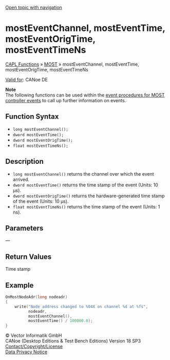 [Open topic with navigation](../../../../../CANoeDEFamily.htm#Topics/CAPLFunctions/MOST/Functions/CAPLfunctionMOSTEvent.md)

# mostEventChannel, mostEventTime, mostEventOrigTime, mostEventTimeNs

[CAPL Functions](../../CAPLfunctions.md) » [MOST](../CAPLfunctionsMOSTOverview.md) » mostEventChannel, mostEventTime, mostEventOrigTime, mostEventTimeNs

[Valid for](../../../Shared/FeatureAvailability.md): CANoe DE

**Note**  
The following functions can be used within the [event procedures for MOST controller events](../CAPLfunctionsMOSTOverview.md#MOSTControllerEvents) to call up further information on events.

## Function Syntax

- `long mostEventChannel();`
- `dword mostEventTime();`
- `dword mostEventOrigTime();`
- `float mostEventTimeNs();`

## Description

- `long mostEventChannel()` returns the channel over which the event arrived.
- `dword mostEventTime()` returns the time stamp of the event (Units: 10 µs).
- `dword mostEventOrigTime()` returns the hardware-generated time stamp of the event (Units: 10 µs).
- `float mostEventTimeNs()` returns the time stamp of the event (Units: 1 ns).

## Parameters

—

## Return Values

Time stamp

## Example

```c
OnMostNodeAdr(long nodeadr)
{
    write("Node address changed to %04X on channel %d at %fs",
          nodeadr,
          mostEventChannel(),
          mostEventTime() / 100000.0);
}
```

© Vector Informatik GmbH  
CANoe (Desktop Editions & Test Bench Editions) Version 18 SP3  
[Contact/Copyright/License](../../../Shared/ContactCopyrightLicense.md)  
[Data Privacy Notice](https://www.vector.com/int/en/company/get-info/privacy-policy/)
